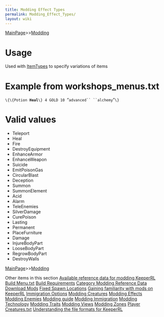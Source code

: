 ```yaml
---
title: Modding Effect Types
permalink: Modding_Effect_Types/
layout: wiki
---
```


[MainPage](/keeperrl_wiki/ "wikilink")>>[Modding](/keeperrl_wiki/Modding_Guide "wikilink")

Usage
=====

Used with [ItemTypes](/keeperrl_wiki/ItemTypes "wikilink") to specify variations of
items

Example from workshops\_menus.txt
=================================

`\{\{Potion `**`Heal`**`\} 4 GOLD 10 `“`advanced`` ``alchemy`”`\}`

Valid values
============

-   Teleport
-   Heal
-   Fire
-   DestroyEquipment
-   EnhanceArmor
-   EnhanceWeapon
-   Suicide
-   EmitPoisonGas
-   CircularBlast
-   Deception
-   Summon
-   SummonElement
-   Acid
-   Alarm
-   TeleEnemies
-   SilverDamage
-   CurePoison
-   Lasting
-   Permanent
-   PlaceFurniture
-   Damage
-   InjureBodyPart
-   LooseBodyPart
-   RegrowBodyPart
-   DestroyWalls

[MainPage](/keeperrl_wiki/ "wikilink")>>[Modding](/keeperrl_wiki/Modding_Guide "wikilink")

Other items in this section
    [Available reference data for modding KeeperRL](/keeperrl_wiki/Available_Reference_Data_For_Modding_KeeperRL "wikilink")
    [Build Menu.txt](/keeperrl_wiki/Build_Menu.txt "wikilink")
    [Build Requirements](/keeperrl_wiki/Build_Requirements "wikilink")
    [Category Modding Reference Data](/keeperrl_wiki/Category_Modding_Reference_Data "wikilink")
    [Download Mods](/keeperrl_wiki/Download_Mods "wikilink")
    [Fixed Spawn Locations](/keeperrl_wiki/Fixed_Spawn_Locations "wikilink")
    [Gaining familiarity with mods on KeeperRL](/keeperrl_wiki/Gaining_Familiarity_With_Mods_On_KeeperRL "wikilink")
    [Immigration Options](/keeperrl_wiki/Immigration_Options "wikilink")
    [Modding Creatures](/keeperrl_wiki/Modding_Creatures "wikilink")
    [Modding Effects](/keeperrl_wiki/Modding_Effects "wikilink")
    [Modding Enemies](/keeperrl_wiki/Modding_Enemies "wikilink")
    [Modding guide](/keeperrl_wiki/Modding_Guide "wikilink")
    [Modding Immigration](/keeperrl_wiki/Modding_Immigration "wikilink")
    [Modding Technology](/keeperrl_wiki/Modding_Technology "wikilink")
    [Modding Traits](/keeperrl_wiki/Modding_Traits "wikilink")
    [Modding Views](/keeperrl_wiki/Modding_Views "wikilink")
    [Modding Zones](/keeperrl_wiki/Modding_Zones "wikilink")
    [Player Creatures.txt](/keeperrl_wiki/Player_Creatures.txt "wikilink")
    [Understanding the file formats for KeeperRL](/keeperrl_wiki/Understanding_The_File_Formats_For_KeeperRL "wikilink")
